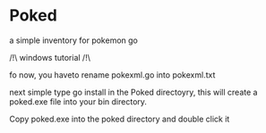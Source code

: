 # Poked
a simple inventory for pokemon go

/!\ windows tutorial /!\

fo now, you haveto rename pokexml.go into pokexml.txt

next simple type go install in the Poked directoyry, this will create a poked.exe file into your bin directory.

Copy poked.exe into the poked directory and double click it
